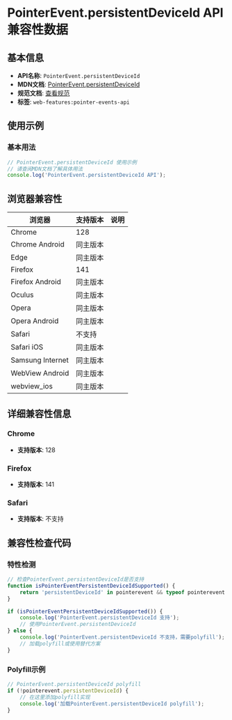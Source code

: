 # PointerEvent.persistentDeviceId API 兼容性数据

## 基本信息

- **API名称**: `PointerEvent.persistentDeviceId`
- **MDN文档**: [PointerEvent.persistentDeviceId](https://developer.mozilla.org/docs/Web/API/PointerEvent/persistentDeviceId)
- **规范文档**: [查看规范](https://w3c.github.io/pointerevents/#dom-pointerevent-persistentdeviceid)
- **标签**: `web-features:pointer-events-api`

## 使用示例

### 基本用法

```javascript
// PointerEvent.persistentDeviceId 使用示例
// 请查阅MDN文档了解具体用法
console.log('PointerEvent.persistentDeviceId API');
```

## 浏览器兼容性

| 浏览器 | 支持版本 | 说明 |
|--------|----------|------|
| Chrome | 128 |  |
| Chrome Android | 同主版本 |  |
| Edge | 同主版本 |  |
| Firefox | 141 |  |
| Firefox Android | 同主版本 |  |
| Oculus | 同主版本 |  |
| Opera | 同主版本 |  |
| Opera Android | 同主版本 |  |
| Safari | 不支持 |  |
| Safari iOS | 同主版本 |  |
| Samsung Internet | 同主版本 |  |
| WebView Android | 同主版本 |  |
| webview_ios | 同主版本 |  |

## 详细兼容性信息

### Chrome

- **支持版本**: 128

### Firefox

- **支持版本**: 141

### Safari

- **支持版本**: 不支持

## 兼容性检查代码

### 特性检测

```javascript
// 检查PointerEvent.persistentDeviceId是否支持
function isPointerEventPersistentDeviceIdSupported() {
    return 'persistentDeviceId' in pointerevent && typeof pointerevent.persistentDeviceId === 'function';
}

if (isPointerEventPersistentDeviceIdSupported()) {
    console.log('PointerEvent.persistentDeviceId 支持');
    // 使用PointerEvent.persistentDeviceId
} else {
    console.log('PointerEvent.persistentDeviceId 不支持，需要polyfill');
    // 加载polyfill或使用替代方案
}
```

### Polyfill示例

```javascript
// PointerEvent.persistentDeviceId polyfill
if (!pointerevent.persistentDeviceId) {
    // 在这里添加polyfill实现
    console.log('加载PointerEvent.persistentDeviceId polyfill');
}
```

